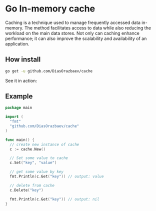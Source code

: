 Go In-memory cache
================================
Caching is a technique used to manage frequently accessed data in-memory. The method facilitates access to data while also reducing the workload on the main data stores. Not only can caching enhance performance; it can also improve the scalability and availability of an application.

## How install

```bash
go get -u github.com/DiasOrazbaev/cache
```

See it in action:
## Example
```go
package main

import (
  "fmt"
  "github.com/DiasOrazbaev/cache"
)

func main() {
  // create new instance of cache
  c := cache.New()

  // Set some value to cache
  c.Set("key", "value")

  // get some value by key
  fmt.Println(c.Get("key")) // output: value

  // delete from cache
  c.Delete("key")

  fmt.Println(c.Get("key")) // output: nil
}
```